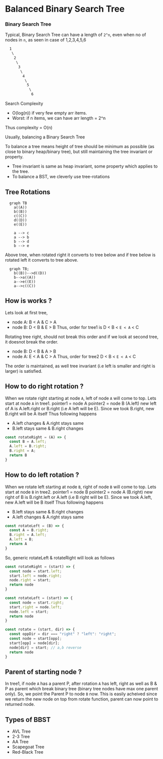 # Balanced Binary Search Tree

### Binary Search Tree
Typical, Binary Search Tree can have a length of `2^n`, even when no of nodes in `n`, as seen in case
of 1,2,3,4,5,6
```txt
  1
   \
    2
     \
      3
       \
        4
         \
          5
           \
            6
```
Search Complexity
- O(log(n)) if very few empty arr items.
- Worst: if n items, we can have arr length = 2^n

Thus complexity = O(n)

Usually, balancing a Binary Search Tree

To balance a tree means height of tree should be minimum as possible (as close to binary heap/binary tree), but still maintaining the tree invariant or property.

- Tree invariant is same as heap invariant, some property which applies to the tree.
- To balance a BST, we cleverly use tree-rotations

## Tree Rotations
```mermaid
  graph TB
    a((A))
    b((B))
    c((C))
    d((D))
    e((E))

    a --> c
    a --> b
    b --> d
    b --> e
```

Above tree, when rotated right it converts to tree below and if tree below is rotated left it converts to tree above.

```mermaid
  graph TB;
    b((B))-->d((D))
    b-->a((A))
    a-->e((E))
    a-->c((C))

```

## How is works ?
Lets look at first tree,
- node A: B < A & C > A
- node B: D < B & E > B
Thus, order for tree1 is D < B < `E < A` < C

Rotating tree right, should not break this order and if we look at second tree, it doesnot break the order.

- node B: D < B & A > B
- node A: E < A & C > A
Thus, order for tree2 D < B < `E < A` < C

The order is maintained, as well tree invariant (i.e left is smaller and right is larger) is satisfied.

## How to do right rotation ?

When we rotate right starting at node `A`, left of node `A` will come to top.
Lets start at node `A` in tree1.
pointer1 = node A
pointer2 = node B (A.left)
new left of A is A.left.right or B.right (i.e A left will be E).
Since we took B.right, new B.right will be A itself
Thus following happens
- A.left changes & A.right stays same 
- B.left stays same & B.right changes

```js
const rotateRight = (A) => {
  const B = A.left;
  A.left = B.right;
  B.right = A;
  return B
}
```

## How to do left rotation ?

When we rotate left starting at node `B`, right of node `B` will come to top.
Lets start at node `B` in tree2.
pointer1 = node B
pointer2 = node A (B.right)
new right of B is B.right.left or A.left (i.e B right will be E).
Since we took A.left, new A.left will be B itself
Thus following happens
- B.left stays same & B.right changes
- A.left changes & A.right stays same 

```js
const rotateLeft = (B) => {
  const A = B.right;
  B.right = A.left;
  A.left = B;
  return A
}
```
So, generic rotateLeft & rotateRight will look as follows
```js
const rotateRight = (start) => {
  const node = start.left;
  start.left = node.right;
  node.right = start;
  return node
}

const rotateLeft = (start) => {
  const node = start.right;
  start.right = node.left;
  node.left = start;
  return node
}

const rotate = (start, dir) => {
  const oppDir = dir === "right" ? "left": "right";
  const node = start[opp];
  start[opp] = node[dir];
  node[dir] = start; // a,b reverse
  return node
}

```

## Parent of starting node ?
In tree1, if node `A` has a parent P, after rotation `A` has left, right as well as B & P as parent which break binary tree (binary tree nodes have max one parent only). So, we point the Parent P to node `B` now.
This is easily acheived since we return the new node on top from rotate function, parent can now point to returned node.

## Types of BBST
- AVL Tree
- 2-3 Tree
- AA Tree
- Scapegoat Tree
- Red-Black Tree